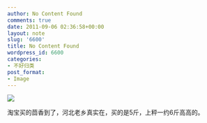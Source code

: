 ```yaml
---
author: No Content Found
comments: true
date: 2011-09-06 02:36:58+00:00
layout: note
slug: '6600'
title: No Content Found
wordpress_id: 6600
categories:
- 不好归类
post_format:
- Image
---
```


![](http://www.baibanbao.net/wp-content/uploads/2011/09/tumblr_lr2xxm2Uhk1qz6vj8o1_1280.png)

淘宝买的茴香到了，河北老乡真实在，买的是5斤，上秤一约6斤高高的。
